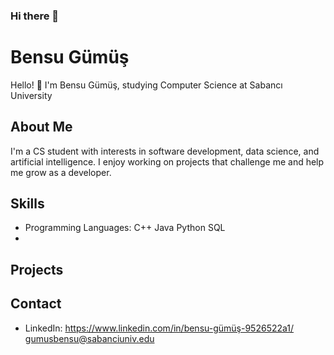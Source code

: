 ### Hi there 👋


# Bensu Gümüş 

Hello! 👋 I'm Bensu Gümüş, studying Computer Science at Sabancı University

## About Me

I'm a CS student with interests in software development, data science, and artificial intelligence. I enjoy working on projects that challenge me and help me grow as a developer.

## Skills

- Programming Languages: C++ Java Python SQL
- 
## Projects

## Contact

- LinkedIn: https://www.linkedin.com/in/bensu-gümüş-9526522a1/
gumusbensu@sabanciuniv.edu
